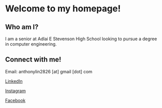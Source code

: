 # Welcome to my homepage!

## Who am I?

I am a senior at Adlai E Stevenson High School looking to pursue a degree in computer engineering.

## Connect with me!

Email: anthonylin2826 \[at\] gmail \[dot\] com

[LinkedIn](https://www.linkedin.com/in/anthony-lin-8a515a1b4/)

[Instagram](https://www.instagram.com/anth0nylin/?hl=en)

[Facebook]()
